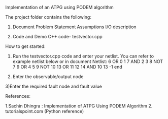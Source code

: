 Implementation of an ATPG using PODEM algorithm

The project folder contains the following:

1. Document
	Problem Statement
	Assumptions
	I/O description
	
2. Code and Demo
	C++ code- testvector.cpp
	
How to get started:

1) Run the testvector.cpp code and enter your netlist. You can refer to example netlist below or in document
Netlist:
6 OR 0 1
7 AND 2 3
8 NOT 7
9 OR 4 5
9 NOT 10
13 OR 11 12
14 AND 10 13
-1 end

2) Enter the observable/output node

3)Enter the required fault node and fault value

References:

1.Sachin Dhingra : Implementation of ATPG Using PODEM Algorithm
2. tutorialspoint.com   (Python reference)
